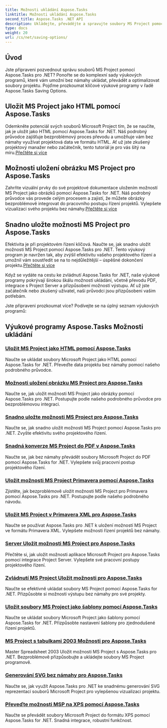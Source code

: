 ```yaml
---
title: Možnosti ukládání Aspose.Tasks
linktitle: Možnosti ukládání Aspose.Tasks
second_title: Aspose.Tasks .NET API
description: Ukládejte, převádějte a spravujte soubory MS Project pomocí Aspose.Tasks pro .NET. Prozkoumejte podrobné návody pro HTML, obrázky, PDF, Primavera, šablony a další.
type: docs
weight: 20
url: /cs/net/saving-options/
---
```


## Úvod

Jste připraveni pozvednout správu souborů MS Project pomocí Aspose.Tasks pro .NET? Ponořte se do komplexní sady výukových programů, které vám umožní bez námahy ukládat, převádět a optimalizovat soubory projektu. Pojďme prozkoumat klíčové výukové programy v řadě Aspose.Tasks Saving Options.

## Uložit MS Project jako HTML pomocí Aspose.Tasks

 Odemkněte potenciál svých souborů Microsoft Project tím, že se naučíte, jak je uložit jako HTML pomocí Aspose.Tasks for .NET. Náš podrobný průvodce zajišťuje bezproblémový proces převodu a umožňuje vám bez námahy využívat projektová data ve formátu HTML. Ať už jste zkušený projektový manažer nebo začátečník, tento tutoriál je pro vás šitý na míru.[Přečtěte si více](./html-save-options/)

## Možnosti uložení obrázku MS Project pro Aspose.Tasks

Zahrňte vizuální prvky do své projektové dokumentace uložením možností MS Project jako obrázků pomocí Aspose.Tasks for .NET. Náš podrobný průvodce vás provede celým procesem a zajistí, že můžete obrázky bezproblémově integrovat do pracovního postupu řízení projektů. Vylepšete vizualizaci svého projektu bez námahy.[Přečtěte si více](./image-save-options/)

## Snadno uložte možnosti MS Project pro Aspose.Tasks

 Efektivita je při projektovém řízení klíčová. Naučte se, jak snadno uložit možnosti MS Project pomocí Aspose.Tasks pro .NET. Tento výukový program je navržen tak, aby zvýšil efektivitu vašeho projektového řízení a umožnil vám soustředit se na to nejdůležitější – úspěšné dokončení projektu.[Přečtěte si více](./mpp-save-options/)

Když se vydáte na cestu ke zvládnutí Aspose.Tasks for .NET, naše výukové programy pokrývají širokou škálu možností ukládání, včetně převodu PDF, integrace s Project Server a přizpůsobení možností výstupu. Ať už jste začátečník nebo zkušený uživatel, naši průvodci jsou přizpůsobeni vašim potřebám.

Jste připraveni prozkoumat více? Podívejte se na úplný seznam výukových programů:

## Výukové programy Aspose.Tasks Možnosti ukládání
### [Uložit MS Project jako HTML pomocí Aspose.Tasks](./html-save-options/)
Naučte se ukládat soubory Microsoft Project jako HTML pomocí Aspose.Tasks for .NET. Převeďte data projektu bez námahy pomocí našeho podrobného průvodce.
### [Možnosti uložení obrázku MS Project pro Aspose.Tasks](./image-save-options/)
Naučte se, jak uložit možnosti MS Project jako obrázky pomocí Aspose.Tasks pro .NET. Postupujte podle našeho podrobného průvodce pro bezproblémovou integraci.
### [Snadno uložte možnosti MS Project pro Aspose.Tasks](./mpp-save-options/)
Naučte se, jak snadno uložit možnosti MS Project pomocí Aspose.Tasks pro .NET. Zvyšte efektivitu svého projektového řízení.
### [Snadná konverze MS Project do PDF v Aspose.Tasks](./pdf-save-options/)
Naučte se, jak bez námahy převádět soubory Microsoft Project do PDF pomocí Aspose.Tasks for .NET. Vylepšete svůj pracovní postup projektového řízení.
### [Uložit možnosti MS Project Primavera pomocí Aspose.Tasks](./primavera-save-options/)
Zjistěte, jak bezproblémově uložit možnosti MS Project pro Primavera pomocí Aspose.Tasks pro .NET. Postupujte podle našeho podrobného návodu.
### [Uložit MS Project v Primavera XML pro Aspose.Tasks](./primavera-xml-save-options/)
Naučte se používat Aspose.Tasks pro .NET k uložení možností MS Project ve formátu Primavera XML. Vylepšete možnosti řízení projektů bez námahy.
### [Server Uložit možnosti MS Project pro Aspose.Tasks](./project-server-save-options/)
Přečtěte si, jak uložit možnosti aplikace Microsoft Project pro Aspose.Tasks pomocí integrace Project Server. Vylepšete své pracovní postupy projektového řízení.
### [Zvládnutí MS Project Uložit možnosti pro Aspose.Tasks](./general-save-options/)
Naučte se efektivně ukládat soubory MS Project pomocí Aspose.Tasks for .NET. Přizpůsobte si možnosti výstupu bez námahy pro své projekty.
### [Uložit soubory MS Project jako šablony pomocí Aspose.Tasks](./save-template-options/)
Naučte se ukládat soubory Microsoft Project jako šablony pomocí Aspose.Tasks for .NET. Přizpůsobte nastavení šablony pro zjednodušené řízení projektů.
### [MS Project s tabulkami 2003 Možnosti pro Aspose.Tasks](./spreadsheet-2003-save-options/)
Master Spreadsheet 2003 Uložit možnosti MS Project s Aspose.Tasks pro .NET. Bezproblémově přizpůsobujte a ukládejte soubory MS Project programově.
### [Generování SVG bez námahy pro Aspose.Tasks](./svg-options/)
Naučte se, jak využít Aspose.Tasks pro .NET ke snadnému generování SVG reprezentací souborů Microsoft Project pro vylepšenou vizualizaci projektu.
### [Převeďte možnosti MSP na XPS pomocí Aspose.Tasks](./xps-options/)
Naučte se převádět soubory Microsoft Project do formátu XPS pomocí Aspose.Tasks for .NET. Snadná integrace, robustní funkčnost.